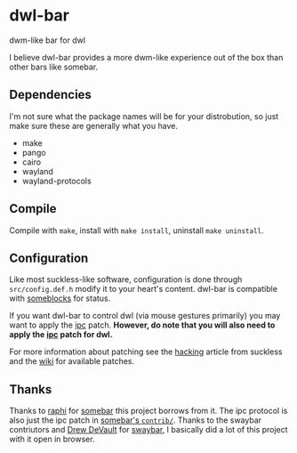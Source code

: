 # dwl-bar
dwm-like bar for dwl

I believe dwl-bar provides a more dwm-like experience out of the box than other bars like somebar.

## Dependencies
I'm not sure what the package names will be for your distrobution, so just make sure these are generally what you have.
 + make
 + pango
 + cairo
 + wayland
 + wayland-protocols

## Compile
Compile with `make`, install with `make install`, uninstall `make uninstall`.

## Configuration
Like most suckless-like software, configuration is done through `src/config.def.h` modify it to your heart's content. dwl-bar is compatible with [someblocks](https://sr.ht/~raphi/someblocks/) for status.

If you want dwl-bar to control dwl (via mouse gestures primarily) you may want to apply the [ipc](https://github.com/MadcowOG/dwl-bar/wiki/ipc) patch. 
**However, do note that you will also need to apply the [ipc](https://github.com/djpohly/dwl/wiki/ipc) patch for dwl.**

For more information about patching see the [hacking](https://suckless.org/hacking/) article from suckless and the [wiki](https://github.com/MadcowOG/dwl-bar/wiki) for available patches.

## Thanks
Thanks to [raphi](https://sr.ht/~raphi/) for [somebar](https://sr.ht/~raphi/somebar/) this project borrows from it. 
The ipc protocol is also just the ipc patch in [somebar's `contrib/`](https://git.sr.ht/~raphi/somebar/tree/master/item/contrib/ipc.patch).
Thanks to the swaybar contriutors and [Drew DeVault](https://github.com/ddevault) for [swaybar](https://github.com/swaywm/sway/tree/master/swaybar), I basically did a lot of this project with it open in browser.
